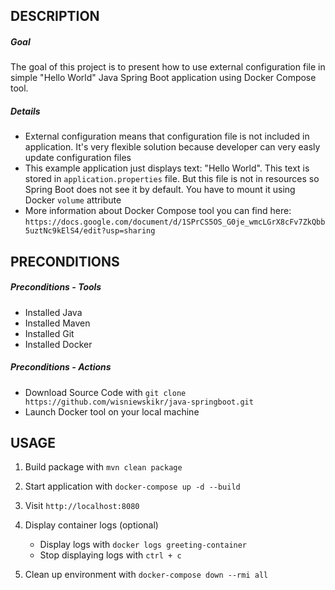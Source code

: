 DESCRIPTION
-----------

##### Goal
The goal of this project is to present how to use external configuration file in simple "Hello World" Java Spring Boot application using Docker Compose tool.


##### Details
* External configuration means that configuration file is not included in application. It's very flexible solution because developer can very easly update configuration files
* This example application just displays text: "Hello World". This text is stored in `application.properties` file. But this file is not in resources so Spring Boot does not see it by default. You have to mount it using Docker `volume` attribute 
* More information about Docker Compose tool you can find here: `https://docs.google.com/document/d/1SPrCS5OS_G0je_wmcLGrX8cFv7ZkQbb5uztNc9kElS4/edit?usp=sharing`


PRECONDITIONS
-------------

##### Preconditions - Tools
* Installed Java
* Installed Maven
* Installed Git
* Installed Docker

##### Preconditions - Actions
* Download Source Code with `git clone https://github.com/wisniewskikr/java-springboot.git`
* Launch Docker tool on your local machine


USAGE
-----

1. Build package with `mvn clean package`
2. Start application with `docker-compose up -d --build`
3. Visit `http://localhost:8080`
4. Display container logs (optional)

    * Display logs with `docker logs greeting-container`
    * Stop displaying logs with `ctrl + c`
5. Clean up environment with `docker-compose down --rmi all`